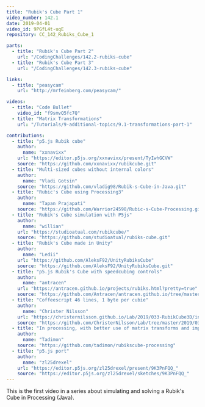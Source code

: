 ```yaml
---
title: "Rubik's Cube Part 1"
video_number: 142.1
date: 2019-04-01
video_id: 9PGfL4t-uqE
repository: CC_142_Rubiks_Cube_1

parts:
  - title: "Rubik's Cube Part 2"
    url: "/CodingChallenges/142.2-rubiks-cube"
  - title: "Rubik's Cube Part 3"
    url: "/CodingChallenges/142.3-rubiks-cube"

links:
  - title: "peasycam"
    url: "http://mrfeinberg.com/peasycam/"

videos:
  - title: "Code Bullet"
    video_id: "f9smvQ5fc7Q"
  - title: "Matrix Transformations"
    url: "/Tutorials/9-additional-topics/9.1-transformations-part-1"

contributions:
  - title: "p5.js Rubik cube"
    author:
      name: "xxnavixx"
    url: "https://editor.p5js.org/xxnavixx/present/TyIwhGCVW"
    source: "https://github.com/xxnavixx/rubikcube.git"
  - title: "Multi-sized cubes without internal colors"
    author:
      name: "Vladi Gotsin"
    source: "https://github.com/vladig98/Rubik-s-Cube-in-Java.git"
  - title: "Rubic's Cube using Processing3"
    author:
      name: "Tapan Prajapati"
    source: "https://github.com/Warrior24598/Rubic-s-Cube-Processing.git"
  - title: "Rubik's Cube simulation with P5js"
    author:
      name: "willian"
    url: "https://studioatual.com/rubikcube/"
    source: "https://github.com/studioatual/rubiks-cube.git"
  - title: "Rubik's Cube made in Unity"
    author:
      name: "Ledii"
    url: "https://github.com/AleksF92/UnityRubiksCube"
    source: "https://github.com/AleksF92/UnityRubiksCube.git"
  - title: "p5.js Rubik's Cube with speedcubing controls"
    author:
      name: "antracen"
    url: "https://antracen.github.io/projects/rubiks.html?pretty=true"
    source: "https://github.com/Antracen/antracen.github.io/tree/master/projects/rubiks"
  - title: "Coffeescript 46 lines, 1 byte per cubie"
    author:
      name: "Christer Nilsson"
    url: "https://christernilsson.github.io/Lab/2019/033-RubikCube3D/index.html"
    source: "https://github.com/ChristerNilsson/Lab/tree/master/2019/033-RubikCube3D/coffee"
  - title: "In processing, with better use of matrix transforms and improved controls"
    author:
      name: "Tadimon"
    source: "https://github.com/tadimon/rubikscube-processing"
  - title: "p5.js port"
    author:
      name: "zl25drexel"
    url: "https://editor.p5js.org/zl25drexel/present/9K3PnFQQ_"
    source: "https://editor.p5js.org/zl25drexel/sketches/9K3PnFQQ_"
---
```


This is the first video in a series about simulating and solving a Rubik's Cube in Processing (Java).
